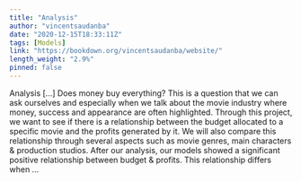 ```yaml
---
title: "Analysis"
author: "vincentsaudanba"
date: "2020-12-15T18:33:11Z"
tags: [Models]
link: "https://bookdown.org/vincentsaudanba/website/"
length_weight: "2.9%"
pinned: false
---
```


Analysis [...] Does money buy everything? This is a question that we can ask ourselves and especially when we talk about the movie industry where money, success and appearance are often highlighted. Through this project, we want to see if there is a relationship between the budget allocated to a specific movie and the profits generated by it. We will also compare this relationship through several aspects such as movie genres, main characters & production studios. After our analysis, our models showed a significant positive relationship between budget & profits. This relationship differs when ...
